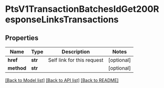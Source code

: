 # PtsV1TransactionBatchesIdGet200ResponseLinksTransactions

## Properties
Name | Type | Description | Notes
------------ | ------------- | ------------- | -------------
**href** | **str** | Self link for this request | [optional] 
**method** | **str** |  | [optional] 

[[Back to Model list]](../README.md#documentation-for-models) [[Back to API list]](../README.md#documentation-for-api-endpoints) [[Back to README]](../README.md)


